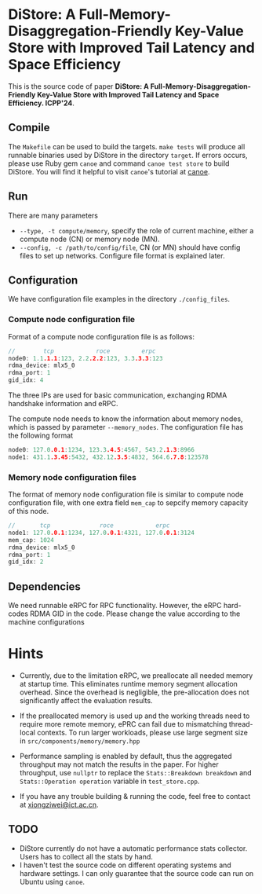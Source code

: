 # DiStore: A Full-Memory-Disaggregation-Friendly Key-Value Store with Improved Tail Latency and Space Efficiency
This is the source code of paper **DiStore: A Full-Memory-Disaggregation-Friendly Key-Value Store with Improved Tail Latency and Space Efficiency. ICPP'24**.

## Compile
The `Makefile` can be used to build the targets. `make tests` will produce all runnable binaries used by DiStore in the directory `target`. If errors occurs, please use Ruby gem `canoe` and command `canoe test store` to build DiStore. You will find it helpful to visit `canoe`'s tutorial at [canoe](https://github.com/Dicridon/canoe "canoe, cargo for C++").

## Run
There are many parameters
- `--type, -t compute/memory`, specify the role of current machine, either a compute node (CN) or memory node (MN).
- `--config, -c /path/to/config/file`, CN (or MN) should have config files to set up networks. Configure file format is explained later.

## Configuration
We have configuration file examples in the directory `./config_files`. 
### Compute node configuration file
Format of a  compute node configuration file is as follows: 
```C++
//        tcp            roce         erpc
node0: 1.1.1.1:123, 2.2.2.2:123, 3.3.3.3:123
rdma_device: mlx5_0
rdma_port: 1
gid_idx: 4
```
The three IPs are used for basic communication, exchanging RDMA handshake information and eRPC.


The compute node needs to know the information about memory nodes, which is passed by parameter `--memory_nodes`. The configuration file has the following format
```C++
node0: 127.0.0.1:1234, 123.3.4.5:4567, 543.2.1.3:8966
node1: 431.1.3.45:5432, 432.12.3.5:4832, 564.6.7.8:123578
```

### Memory node configuration files
The format of memory node configuration file is similar to compute node configuration file, with one extra field `mem_cap` to sepcify memory capacity of this node.
```C++
//       tcp              roce            erpc
node1: 127.0.0.1:1234, 127.0.0.1:4321, 127.0.0.1:3124
mem_cap: 1024
rdma_device: mlx5_0
rdma_port: 1
gid_idx: 2
```


## Dependencies
We need runnable eRPC for RPC functionality. However, the eRPC hard-codes RDMA GID in the code. Please change the value according to the machine configurations

# Hints
- Currently, due to the limitation eRPC, we preallocate all needed memory at startup time. This eliminates runtime memory segment allocation overhead. Since the overhead is negligible, the pre-allocation does not significantly affect the evaluation results.

- If the preallocated memory is used up and the working threads need to require more remote memory, ePRC can fail due to mismatching thread-local contexts. To run larger workloads, please use large segment size in `src/components/memory/memory.hpp`

- Performance sampling is enabled by default, thus the aggregated throughput may not match the results in the paper. For higher throughput, use `nullptr` to replace the `Stats::Breakdown breakdown` and `Stats::Operation operation` variable in `test_store.cpp`.

- If you have any trouble building & running the code, feel free to contact at xiongziwei@ict.ac.cn.

## TODO
- DiStore currently do not have a automatic performance stats collector. Users has to collect all the stats by hand.
- I haven't test the source code on different operating systems and hardware settings. I can only guarantee that the source code can run on Ubuntu using `canoe`.
